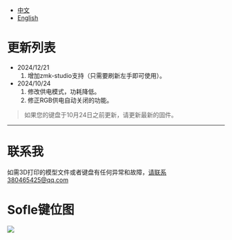 - [中文](README.md)
- [English](README_EN.md)

# 更新列表

- 2024/12/21
  1. 增加zmk-studio支持（只需要刷新左手即可使用）。
- 2024/10/24
  1. 修改供电模式，功耗降低。
  2. 修正RGB供电自动关闭的功能。

> 如果您的键盘于10月24日之前更新，请更新最新的固件。

---

# 联系我

如需3D打印的模型文件或者键盘有任何异常和故障，请联系380465425@qq.com

# Sofle键位图

<img src="keymap-drawer/eyelash_sofle.svg" >
